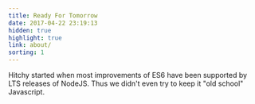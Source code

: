```yaml
---
title: Ready For Tomorrow
date: 2017-04-22 23:19:13
hidden: true
highlight: true
link: about/
sorting: 1
---
```


Hitchy started when most improvements of ES6 have been supported by LTS releases of NodeJS. Thus we didn't even try to keep it "old school" Javascript. 

